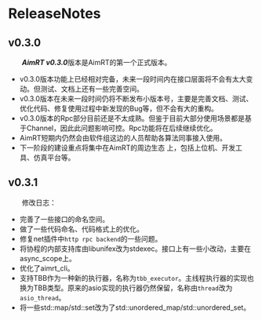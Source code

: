 
# ReleaseNotes

## v0.3.0
&emsp;&emsp;***AimRT v0.3.0***版本是AimRT的第一个正式版本。

- v0.3.0版本功能上已经相对完备，未来一段时间内在接口层面将不会有太大变动。但测试、文档上还有一些完善空间。
- v0.3.0版本在未来一段时间仍将不断发布小版本号，主要是完善文档、测试、优化代码、修复使用过程中新发现的Bug等，但不会有大的重构。
- v0.3.0版本的Rpc部分目前还是不太成熟。但鉴于目前大部分使用场景都是基于Channel，因此此问题影响可控。Rpc功能将在后续继续优化。
- AimRT短期内仍然会由软件组这边的人员帮助各算法同事接入使用。
- 下一阶段的建设重点将集中在AimRT的周边生态 上，包括上位机、开发工具、仿真平台等。


## v0.3.1

&emsp;&emsp;修改日志：

- 完善了一些接口的命名空间。
- 做了一些代码命名、代码格式上的优化。
- 修复net插件中`http rpc backend`的一些问题。
- 将协程的内部支持库由libunifex改为stdexec。接口上有一些小改动，主要在async_scope上。
- 优化了aimrt_cli。
- 支持TBB作为一种新的执行器，名称为`tbb_executor`。主线程执行器的实现也换为TBB类型。原来的asio实现的执行器仍然保留，名称由`thread`改为`asio_thread`。
- 将一些std::map/std::set改为了std::unordered_map/std::unordered_set。


